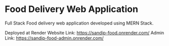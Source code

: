 # Food Delivery Web Application
 Full Stack Food delivery web application developed using MERN Stack.

 Deployed at Render
 Website Link: https://sandip-food.onrender.com/
 Admin Link: https://sandip-food-admin.onrender.com/
